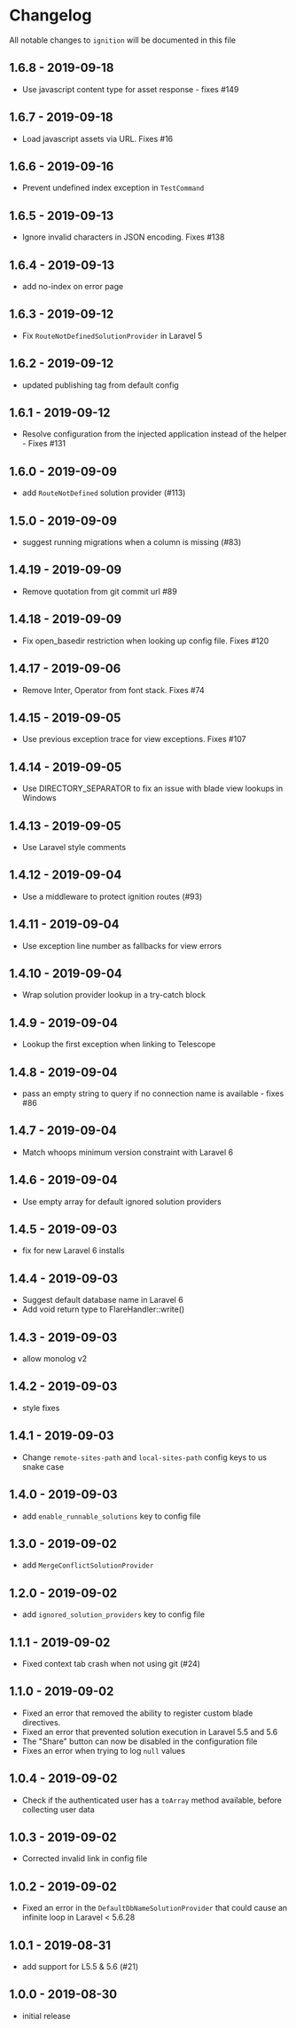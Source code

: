# Changelog

All notable changes to `ignition` will be documented in this file

## 1.6.8 - 2019-09-18

- Use javascript content type for asset response - fixes #149

## 1.6.7 - 2019-09-18

- Load javascript assets via URL. Fixes #16

## 1.6.6 - 2019-09-16

- Prevent undefined index exception in `TestCommand`

## 1.6.5 - 2019-09-13

- Ignore invalid characters in JSON encoding. Fixes #138

## 1.6.4 - 2019-09-13

- add no-index on error page

## 1.6.3 - 2019-09-12

- Fix `RouteNotDefinedSolutionProvider` in Laravel 5

## 1.6.2 - 2019-09-12

- updated publishing tag from default config

## 1.6.1 - 2019-09-12

- Resolve configuration from the injected application instead of the helper - Fixes #131

## 1.6.0 - 2019-09-09

- add `RouteNotDefined` solution provider (#113)

## 1.5.0 - 2019-09-09

- suggest running migrations when a column is missing (#83)

## 1.4.19 - 2019-09-09

- Remove quotation from git commit url #89 

## 1.4.18 - 2019-09-09

- Fix open_basedir restriction when looking up config file. Fixes #120

## 1.4.17 - 2019-09-06

-   Remove Inter, Operator from font stack. Fixes #74

## 1.4.15 - 2019-09-05

-   Use previous exception trace for view exceptions. Fixes #107

## 1.4.14 - 2019-09-05

-   Use DIRECTORY_SEPARATOR to fix an issue with blade view lookups in Windows

## 1.4.13 - 2019-09-05

-   Use Laravel style comments

## 1.4.12 - 2019-09-04

-   Use a middleware to protect ignition routes (#93)

## 1.4.11 - 2019-09-04

-   Use exception line number as fallbacks for view errors

## 1.4.10 - 2019-09-04

-   Wrap solution provider lookup in a try-catch block

## 1.4.9 - 2019-09-04

-   Lookup the first exception when linking to Telescope

## 1.4.8 - 2019-09-04

-   pass an empty string to query if no connection name is available - fixes #86

## 1.4.7 - 2019-09-04

-   Match whoops minimum version constraint with Laravel 6

## 1.4.6 - 2019-09-04

-   Use empty array for default ignored solution providers

## 1.4.5 - 2019-09-03

-   fix for new Laravel 6 installs

## 1.4.4 - 2019-09-03

-   Suggest default database name in Laravel 6
-   Add void return type to FlareHandler::write()

## 1.4.3 - 2019-09-03

-   allow monolog v2

## 1.4.2 - 2019-09-03

-   style fixes

## 1.4.1 - 2019-09-03

-   Change `remote-sites-path` and `local-sites-path` config keys to us snake case

## 1.4.0 - 2019-09-03

-   add `enable_runnable_solutions` key to config file

## 1.3.0 - 2019-09-02

-   add `MergeConflictSolutionProvider`

## 1.2.0 - 2019-09-02

-   add `ignored_solution_providers` key to config file

## 1.1.1 - 2019-09-02

-   Fixed context tab crash when not using git (#24)

## 1.1.0 - 2019-09-02

-   Fixed an error that removed the ability to register custom blade directives.
-   Fixed an error that prevented solution execution in Laravel 5.5 and 5.6
-   The "Share" button can now be disabled in the configuration file
-   Fixes an error when trying to log `null` values

## 1.0.4 - 2019-09-02

-   Check if the authenticated user has a `toArray` method available, before collecting user data

## 1.0.3 - 2019-09-02

-   Corrected invalid link in config file

## 1.0.2 - 2019-09-02

-   Fixed an error in the `DefaultDbNameSolutionProvider` that could cause an infinite loop in Laravel < 5.6.28

## 1.0.1 - 2019-08-31

-   add support for L5.5 & 5.6 (#21)

## 1.0.0 - 2019-08-30

-   initial release
